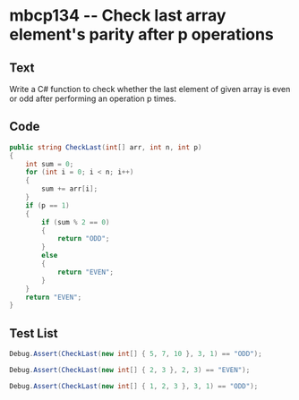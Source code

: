 # mbcp134 -- Check last array element's parity after p operations

## Text

Write a C# function to check whether the last element of given array is even or odd after performing an operation p times.

## Code

```csharp
public string CheckLast(int[] arr, int n, int p) 
{ 
    int sum = 0; 
    for (int i = 0; i < n; i++) 
    { 
        sum += arr[i]; 
    } 
    if (p == 1) 
    { 
        if (sum % 2 == 0) 
        { 
            return "ODD"; 
        } 
        else 
        { 
            return "EVEN"; 
        } 
    } 
    return "EVEN"; 
}
```

## Test List

```csharp
Debug.Assert(CheckLast(new int[] { 5, 7, 10 }, 3, 1) == "ODD");
```

```csharp
Debug.Assert(CheckLast(new int[] { 2, 3 }, 2, 3) == "EVEN");
```

```csharp
Debug.Assert(CheckLast(new int[] { 1, 2, 3 }, 3, 1) == "ODD");
```
